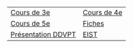 


| | |
|---|---|
| [Cours de 3e](./3e/liste.md) | [Cours de 4e](./4e/liste.md) | 
| [Cours de 5e](./5e/liste.md) | [Fiches](./Fiches/index.md) | 
| [Présentation DDVPT](ddvpt.html) | [EIST](./EIST/index.md) | 